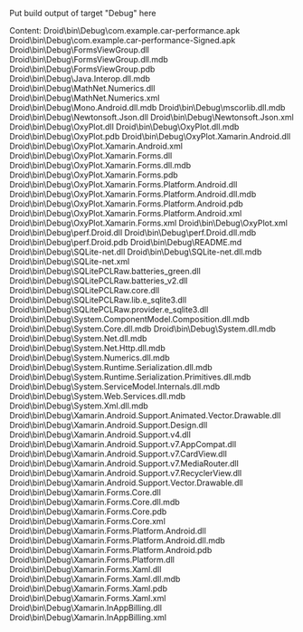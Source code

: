 Put build output of target "Debug" here

Content:
Droid\bin\Debug\com.example.car-performance.apk
Droid\bin\Debug\com.example.car-performance-Signed.apk
Droid\bin\Debug\FormsViewGroup.dll
Droid\bin\Debug\FormsViewGroup.dll.mdb
Droid\bin\Debug\FormsViewGroup.pdb
Droid\bin\Debug\Java.Interop.dll.mdb
Droid\bin\Debug\MathNet.Numerics.dll
Droid\bin\Debug\MathNet.Numerics.xml
Droid\bin\Debug\Mono.Android.dll.mdb
Droid\bin\Debug\mscorlib.dll.mdb
Droid\bin\Debug\Newtonsoft.Json.dll
Droid\bin\Debug\Newtonsoft.Json.xml
Droid\bin\Debug\OxyPlot.dll
Droid\bin\Debug\OxyPlot.dll.mdb
Droid\bin\Debug\OxyPlot.pdb
Droid\bin\Debug\OxyPlot.Xamarin.Android.dll
Droid\bin\Debug\OxyPlot.Xamarin.Android.xml
Droid\bin\Debug\OxyPlot.Xamarin.Forms.dll
Droid\bin\Debug\OxyPlot.Xamarin.Forms.dll.mdb
Droid\bin\Debug\OxyPlot.Xamarin.Forms.pdb
Droid\bin\Debug\OxyPlot.Xamarin.Forms.Platform.Android.dll
Droid\bin\Debug\OxyPlot.Xamarin.Forms.Platform.Android.dll.mdb
Droid\bin\Debug\OxyPlot.Xamarin.Forms.Platform.Android.pdb
Droid\bin\Debug\OxyPlot.Xamarin.Forms.Platform.Android.xml
Droid\bin\Debug\OxyPlot.Xamarin.Forms.xml
Droid\bin\Debug\OxyPlot.xml
Droid\bin\Debug\perf.Droid.dll
Droid\bin\Debug\perf.Droid.dll.mdb
Droid\bin\Debug\perf.Droid.pdb
Droid\bin\Debug\README.md
Droid\bin\Debug\SQLite-net.dll
Droid\bin\Debug\SQLite-net.dll.mdb
Droid\bin\Debug\SQLite-net.xml
Droid\bin\Debug\SQLitePCLRaw.batteries_green.dll
Droid\bin\Debug\SQLitePCLRaw.batteries_v2.dll
Droid\bin\Debug\SQLitePCLRaw.core.dll
Droid\bin\Debug\SQLitePCLRaw.lib.e_sqlite3.dll
Droid\bin\Debug\SQLitePCLRaw.provider.e_sqlite3.dll
Droid\bin\Debug\System.ComponentModel.Composition.dll.mdb
Droid\bin\Debug\System.Core.dll.mdb
Droid\bin\Debug\System.dll.mdb
Droid\bin\Debug\System.Net.dll.mdb
Droid\bin\Debug\System.Net.Http.dll.mdb
Droid\bin\Debug\System.Numerics.dll.mdb
Droid\bin\Debug\System.Runtime.Serialization.dll.mdb
Droid\bin\Debug\System.Runtime.Serialization.Primitives.dll.mdb
Droid\bin\Debug\System.ServiceModel.Internals.dll.mdb
Droid\bin\Debug\System.Web.Services.dll.mdb
Droid\bin\Debug\System.Xml.dll.mdb
Droid\bin\Debug\Xamarin.Android.Support.Animated.Vector.Drawable.dll
Droid\bin\Debug\Xamarin.Android.Support.Design.dll
Droid\bin\Debug\Xamarin.Android.Support.v4.dll
Droid\bin\Debug\Xamarin.Android.Support.v7.AppCompat.dll
Droid\bin\Debug\Xamarin.Android.Support.v7.CardView.dll
Droid\bin\Debug\Xamarin.Android.Support.v7.MediaRouter.dll
Droid\bin\Debug\Xamarin.Android.Support.v7.RecyclerView.dll
Droid\bin\Debug\Xamarin.Android.Support.Vector.Drawable.dll
Droid\bin\Debug\Xamarin.Forms.Core.dll
Droid\bin\Debug\Xamarin.Forms.Core.dll.mdb
Droid\bin\Debug\Xamarin.Forms.Core.pdb
Droid\bin\Debug\Xamarin.Forms.Core.xml
Droid\bin\Debug\Xamarin.Forms.Platform.Android.dll
Droid\bin\Debug\Xamarin.Forms.Platform.Android.dll.mdb
Droid\bin\Debug\Xamarin.Forms.Platform.Android.pdb
Droid\bin\Debug\Xamarin.Forms.Platform.dll
Droid\bin\Debug\Xamarin.Forms.Xaml.dll
Droid\bin\Debug\Xamarin.Forms.Xaml.dll.mdb
Droid\bin\Debug\Xamarin.Forms.Xaml.pdb
Droid\bin\Debug\Xamarin.Forms.Xaml.xml
Droid\bin\Debug\Xamarin.InAppBilling.dll
Droid\bin\Debug\Xamarin.InAppBilling.xml